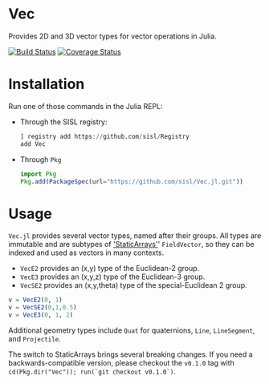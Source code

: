 # Vec

Provides 2D and 3D vector types for vector operations in Julia.

[![Build Status](https://github.com/sisl/Vec.jl/actions/workflows/CI.yaml/badge.svg)](https://github.com/sisl/Vec.jl/actions/workflows/CI.yaml)
[![Coverage Status](https://coveralls.io/repos/sisl/Vec.jl/badge.svg)](https://coveralls.io/r/sisl/Vec.jl)
# Installation

Run one of those commands in the Julia REPL:

- Through the SISL registry: 
  ```julia 
  ] registry add https://github.com/sisl/Registry
  add Vec
  ```

- Through `Pkg`
  ```julia
  import Pkg
  Pkg.add(PackageSpec(url="https://github.com/sisl/Vec.jl.git"))
  ```

# Usage

`Vec.jl` provides several vector types, named after their groups. All types are immutable and are subtypes of ['StaticArrays'](https://github.com/JuliaArrays/StaticArrays.jl)' `FieldVector`, so they can be indexed and used as vectors in many contexts.

* `VecE2` provides an (x,y) type of the Euclidean-2 group.
* `VecE3` provides an (x,y,z) type of the Euclidean-3 group.
* `VecSE2` provides an (x,y,theta) type of the special-Euclidean 2 group.

```julia
v = VecE2(0, 1)
v = VecSE2(0,1,0.5)
v = VecE3(0, 1, 2)
```

Additional geometry types include `Quat` for quaternions, `Line`, `LineSegment`, and `Projectile`.

The switch to StaticArrays brings several breaking changes. If you need a backwards-compatible version, please checkout the `v0.1.0` tag with ```cd(Pkg.dir("Vec")); run(`git checkout v0.1.0`)```.
